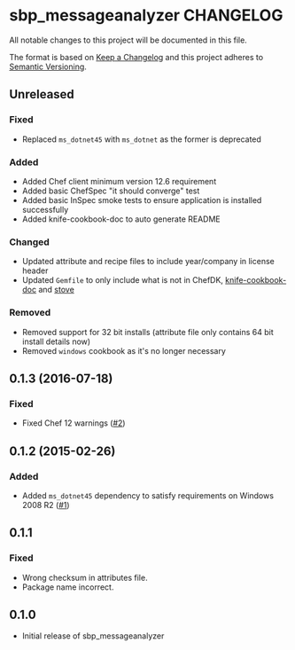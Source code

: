 # sbp_messageanalyzer CHANGELOG

All notable changes to this project will be documented in this file.

The format is based on [Keep a Changelog](http://keepachangelog.com/) and this project adheres to [Semantic Versioning](http://semver.org/).

## Unreleased

### Fixed

- Replaced `ms_dotnet45` with `ms_dotnet` as the former is deprecated

### Added

- Added Chef client minimum version 12.6 requirement
- Added basic ChefSpec "it should converge" test
- Added basic InSpec smoke tests to ensure application is installed successfully
- Added knife-cookbook-doc to auto generate README

### Changed

- Updated attribute and recipe files to include year/company in license header
- Updated `Gemfile` to only include what is not in ChefDK, [knife-cookbook-doc](https://github.com/realityforge/knife-cookbook-doc) and [stove](https://github.com/sethvargo/stove)

### Removed

- Removed support for 32 bit installs (attribute file only contains 64 bit install details now)
- Removed `windows` cookbook as it's no longer necessary

## 0.1.3 (2016-07-18)

### Fixed

- Fixed Chef 12 warnings ([#2](https://github.com/schubergphilis/sbp_messageanalyzer/issues/2))

## 0.1.2 (2015-02-26)

### Added

- Added `ms_dotnet45` dependency to satisfy requirements on Windows 2008 R2 ([#1](https://github.com/schubergphilis/sbp_messageanalyzer/issues/1))

## 0.1.1

### Fixed

- Wrong checksum in attributes file.
- Package name incorrect.

## 0.1.0

- Initial release of sbp_messageanalyzer

